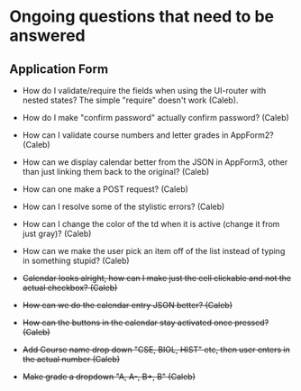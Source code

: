 # Ongoing questions that need to be answered
## Application Form
- How do I validate/require the fields when using the UI-router with nested states? The simple "require" doesn't work (Caleb).
- How do I make "confirm password" actually confirm password? (Caleb)
- How can I validate course numbers and letter grades in AppForm2? (Caleb)
- How can we display calendar better from the JSON in AppForm3, other than just linking them back to the original? (Caleb)
- How can one make a POST request? (Caleb)
- How can I resolve some of the stylistic errors? (Caleb)
- How can I change the color of the td when it is active (change it from just gray)? (Caleb)
- How can we make the user pick an item off of the list instead of typing in something stupid? (Caleb)

- ~~Calendar looks alright, how can I make just the cell clickable and not the actual checkbox? (Caleb)~~
- ~~How can we do the calendar entry JSON better? (Caleb)~~
- ~~How can the buttons in the calendar stay activated once pressed? (Caleb)~~
- ~~Add Course name drop down "CSE, BIOL, HIST" etc, then user enters in the actual number (Caleb)~~
- ~~Make grade a dropdown "A, A-, B+, B" (Caleb)~~